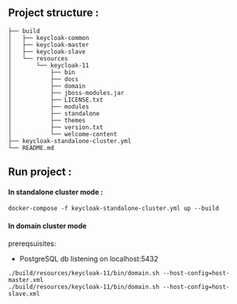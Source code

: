 ## Project structure :

```
├── build
│   ├── keycloak-common
│   ├── keycloak-master
│   ├── keycloak-slave
│   └── resources
│       └── keycloak-11
│           ├── bin
│           ├── docs
│           ├── domain
│           ├── jboss-modules.jar
│           ├── LICENSE.txt
│           ├── modules
│           ├── standalone
│           ├── themes
│           ├── version.txt
│           └── welcome-content
├── keycloak-standalone-cluster.yml
└── README.md
```

## Run project :

#### In standalone cluster mode :

```
docker-compose -f keycloak-standalone-cluster.yml up --build
```

#### In domain cluster mode

prereqsuisites:
- PostgreSQL db listening on localhost:5432

```
./build/resources/keycloak-11/bin/domain.sh --host-config=host-master.xml
./build/resources/keycloak-11/bin/domain.sh --host-config=host-slave.xml
```
